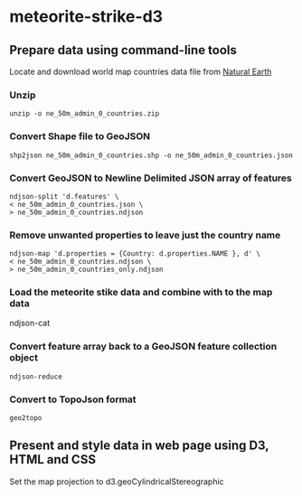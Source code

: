 # meteorite-strike-d3

## Prepare data using command-line tools
Locate and download world map countries data file from 
[Natural Earth](http://www.naturalearthdata.com/downloads/50m-cultural-vectors/)
### Unzip
`unzip -o ne_50m_admin_0_countries.zip`

### Convert Shape file to GeoJSON
`shp2json ne_50m_admin_0_countries.shp -o ne_50m_admin_0_countries.json`

### Convert GeoJSON to Newline Delimited JSON array of features
```
ndjson-split 'd.features' \
< ne_50m_admin_0_countries.json \
> ne_50m_admin_0_countries.ndjson
```

### Remove unwanted properties to leave just the country name
```
ndjson-map 'd.properties = {Country: d.properties.NAME }, d' \
< ne_50m_admin_0_countries.ndjson \
> ne_50m_admin_0_countries_only.ndjson
```

### Load the meteorite stike data and combine with to the map data
ndjson-cat 

### Convert feature array back to a GeoJSON feature collection object
```
ndjson-reduce 
```

### Convert to TopoJson format
```
geo2topo
```

## Present and style data in web page using D3, HTML and CSS

Set the map projection to d3.geoCylindricalStereographic
